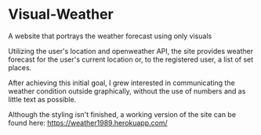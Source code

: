 # Visual-Weather

A website that portrays the weather forecast using only visuals

Utilizing the user's location and openweather API, the site provides weather forecast for the user's current location or, to the registered user, a list of set places.

After achieving this initial goal, I grew interested in communicating the weather condition outside graphically, without the use of numbers and as little text as possible. 

Although the styling isn't finished, a working version of the site can be found here:
https://weather1989.herokuapp.com/
